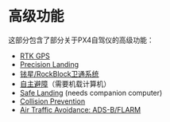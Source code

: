 # 高级功能

这部分包含了部分关于PX4自驾仪的高级功能：

* [RTK GPS](../advanced_features/rtk-gps.md)
* [Precision Landing](../advanced_features/precland.md)
* [铱星/RockBlock卫通系统](../advanced_features/satcom_roadblock.md)
* [自主避障](../computer_vision/obstacle_avoidance.md)（需要机载计算机）
* [Safe Landing](../computer_vision/safe_landing.md) (needs companion computer)
* [Collision Prevention](../computer_vision/collision_prevention.md)
* [Air Traffic Avoidance: ADS-B/FLARM](../advanced_features/traffic_avoidance_adsb.md)
